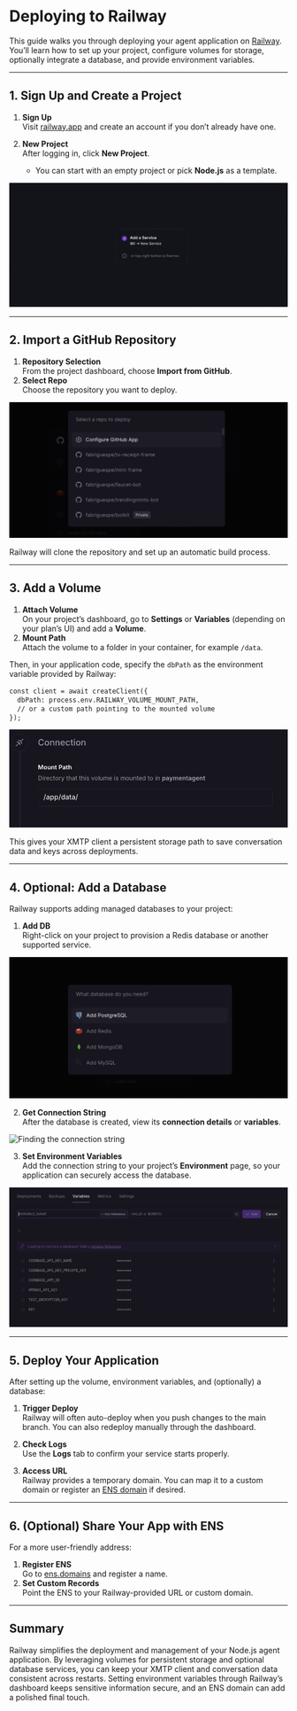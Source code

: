 # Deploying to Railway

This guide walks you through deploying your agent application on [Railway](https://railway.app/). You’ll learn how to set up your project, configure volumes for storage, optionally integrate a database, and provide environment variables.

---

## 1. Sign Up and Create a Project

1. **Sign Up**  
   Visit [railway.app](https://railway.app/) and create an account if you don’t already have one.

2. **New Project**  
   After logging in, click **New Project**.
   - You can start with an empty project or pick **Node.js** as a template.

![](create.png)

---

## 2. Import a GitHub Repository

1. **Repository Selection**  
   From the project dashboard, choose **Import from GitHub**.
2. **Select Repo**  
   Choose the repository you want to deploy.

![](github.png)

Railway will clone the repository and set up an automatic build process.

---

## 3. Add a Volume

1. **Attach Volume**  
   On your project’s dashboard, go to **Settings** or **Variables** (depending on your plan’s UI) and add a **Volume**.
2. **Mount Path**  
   Attach the volume to a folder in your container, for example `/data`.

Then, in your application code, specify the `dbPath` as the environment variable provided by Railway:

```tsx
const client = await createClient({
  dbPath: process.env.RAILWAY_VOLUME_MOUNT_PATH,
  // or a custom path pointing to the mounted volume
});
```

![Adding a volume](volume.png)

This gives your XMTP client a persistent storage path to save conversation data and keys across deployments.

---

## 4. Optional: Add a Database

Railway supports adding managed databases to your project:

1. **Add DB**  
   Right-click on your project to provision a Redis database or another supported service.

![Creating a database](db.png)

2. **Get Connection String**  
   After the database is created, view its **connection details** or **variables**.

![Finding the connection string](string.gif)

3. **Set Environment Variables**  
   Add the connection string to your project’s **Environment** page, so your application can securely access the database.

![Environment variables in Railway](variables.png)

---

## 5. Deploy Your Application

After setting up the volume, environment variables, and (optionally) a database:

1. **Trigger Deploy**  
   Railway will often auto-deploy when you push changes to the main branch. You can also redeploy manually through the dashboard.

2. **Check Logs**  
   Use the **Logs** tab to confirm your service starts properly.

3. **Access URL**  
   Railway provides a temporary domain. You can map it to a custom domain or register an [ENS domain](https://ens.domains/) if desired.

---

## 6. (Optional) Share Your App with ENS

For a more user-friendly address:

1. **Register ENS**  
   Go to [ens.domains](https://ens.domains/) and register a name.
2. **Set Custom Records**  
   Point the ENS to your Railway-provided URL or custom domain.

---

## Summary

Railway simplifies the deployment and management of your Node.js agent application. By leveraging volumes for persistent storage and optional database services, you can keep your XMTP client and conversation data consistent across restarts. Setting environment variables through Railway’s dashboard keeps sensitive information secure, and an ENS domain can add a polished final touch.
